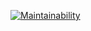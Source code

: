 [![Maintainability](https://api.codeclimate.com/v1/badges/cd8183daa279aacaa6c7/maintainability)](https://codeclimate.com/github/nicolaslechenic/ttepi/maintainability)